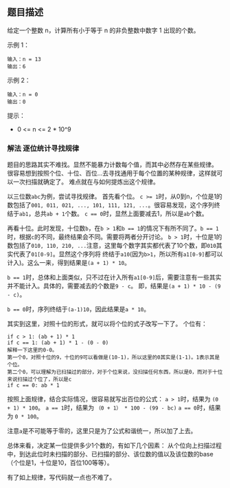 ## 题目描述
给定一个整数 n，计算所有小于等于 n 的非负整数中数字 1 出现的个数。

示例 1：
```
输入：n = 13
输出：6
```
示例 2：
```
输入：n = 0
输出：0
```

提示：
- 0 <= n <= 2 * 10^9

### 解法 逐位统计寻找规律
题目的思路其实不难找。显然不能暴力计数每个值，而其中必然存在某些规律。
很容易想到按照个位、十位、百位...去寻找通用于每个位置的某种规律，这样就可以一次扫描就确定了。
难点就在与如何提炼出这个规律。

以三位数`abc`为例，尝试寻找规律。
首先看个位。
`c >= 1`时，从0到n，个位是1的数包括了`001, 011, 021, ..., 101, 111, 121, ...`。很容易发现，这个序列终结于`ab1`，总共`ab + 1`个数。
`c == 0`时，显然上面要减去1，所以是`ab`个数。

再看十位。此时发现，十位数`b`，在`b > 1`和`b == 1`的情况下有所不同了。`b == 1`时，根据`c`的不同，最终结果会不同。需要将两者分开讨论。
`b > 1`时，十位是1的数包括了`010, 110, 210, ...`注意，这里每个数字其实都代表了10个数，即`010`其实代表了`01[0-9]`。显然这个序列将
终结于`a10`(因为`b>1`，所以所有`a1[0-9]`都可以计入)。这么一来，得到结果是`(a + 1) * 10`。

`b == 1`时，总体和上面类似，只不过在计入所有`a1[0-9]`后，需要注意有一些其实并不能计入。具体的，需要减去的个数是`9 - c`。
即，结果是`(a + 1) * 10 - (9 - c)`。

`b == 0`时，序列终结于`(a-1)10`，因此结果是`a * 10`。

其实到这里，对照十位的形式，就可以将个位的式子改写一下了。
个位有：
```text
if c > 1: (ab + 1) * 1
if c == 1: (ab + 1) * 1 - (0 - 0)
解释一下这里的0-0。
第一个0，对照十位的9，十位的9可以看做是(10-1)，所以这里的0其实是(1-1)。1表示其是个位。
第二个0，可以理解为已扫描过的部分，对于个位来说，没扫描任何东西，所以是0，而对于十位来说扫描过个位了，所以是c
if c == 0: ab * 1
```

按照上面规律，结合实际情况，很容易就写出百位的公式：
`a > 1`时，结果为 `(0 + 1) * 100`。
`a == 1`时，结果为 `（0 + 1） * 100 - (99 - bc)`
`a == 0`时，结果为 `0 * 100`。

注意`a`是不可能等于零的，这里只是为了公式和谐统一，所以加了上去。

总体来看，决定某一位提供多少1个数的，有如下几个因素：
从个位向上扫描过程中，到达此位时未扫描的部分、已扫描的部分、该位数的值以及该位数的base（个位是1，十位是10，百位100等等）。

有了如上规律，写代码就一点也不难了。